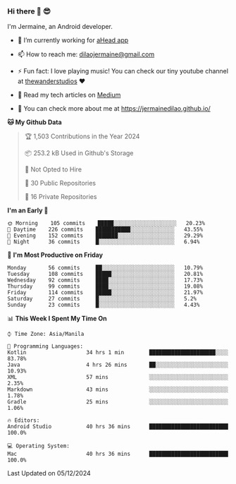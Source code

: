 ### Hi there 👋 😎
I'm Jermaine, an Android developer.

- 🔭 I’m currently working for [aHead app](https://www.ahead-app.com/)

- 📫 How to reach me: dilaojermaine@gmail.com

- ⚡ Fun fact: I love playing music! You can check our tiny youtube channel at [thewanderstudios](https://www.youtube.com/thewanderstudios) ♥️

- 📖 Read my tech articles on [Medium](https://jermainedilao.medium.com/)

- 👀 You can check more about me at https://jermainedilao.github.io/

<!--
**jermainedilao/jermainedilao** is a ✨ _special_ ✨ repository because its `README.md` (this file) appears on your GitHub profile.

Here are some ideas to get you started:

- 🔭 I’m currently working on ...
- 🌱 I’m currently learning ...
- 👯 I’m looking to collaborate on ...
- 🤔 I’m looking for help with ...
- 💬 Ask me about ...
- 📫 How to reach me: ...
- 😄 Pronouns: ...
- ⚡ Fun fact: ...
-->

<!--START_SECTION:waka-->
**🐱 My Github Data** 

> 🏆 1,503 Contributions in the Year 2024
 > 
> 📦 253.2 kB Used in Github's Storage 
 > 
> 🚫 Not Opted to Hire
 > 
> 📜 30 Public Repositories 
 > 
> 🔑 16 Private Repositories  
 > 
**I'm an Early 🐤** 

```text
🌞 Morning    105 commits    █████░░░░░░░░░░░░░░░░░░░░   20.23% 
🌆 Daytime    226 commits    ███████████░░░░░░░░░░░░░░   43.55% 
🌃 Evening    152 commits    ███████░░░░░░░░░░░░░░░░░░   29.29% 
🌙 Night      36 commits     █░░░░░░░░░░░░░░░░░░░░░░░░   6.94%

```
📅 **I'm Most Productive on Friday** 

```text
Monday       56 commits     ██░░░░░░░░░░░░░░░░░░░░░░░   10.79% 
Tuesday      108 commits    █████░░░░░░░░░░░░░░░░░░░░   20.81% 
Wednesday    92 commits     ████░░░░░░░░░░░░░░░░░░░░░   17.73% 
Thursday     99 commits     ████░░░░░░░░░░░░░░░░░░░░░   19.08% 
Friday       114 commits    █████░░░░░░░░░░░░░░░░░░░░   21.97% 
Saturday     27 commits     █░░░░░░░░░░░░░░░░░░░░░░░░   5.2% 
Sunday       23 commits     █░░░░░░░░░░░░░░░░░░░░░░░░   4.43%

```


📊 **This Week I Spent My Time On** 

```text
⌚︎ Time Zone: Asia/Manila

💬 Programming Languages: 
Kotlin                   34 hrs 1 min        █████████████████████░░░░   83.78% 
Java                     4 hrs 26 mins       ██░░░░░░░░░░░░░░░░░░░░░░░   10.93% 
XML                      57 mins             ░░░░░░░░░░░░░░░░░░░░░░░░░   2.35% 
Markdown                 43 mins             ░░░░░░░░░░░░░░░░░░░░░░░░░   1.78% 
Gradle                   25 mins             ░░░░░░░░░░░░░░░░░░░░░░░░░   1.06%

🔥 Editors: 
Android Studio           40 hrs 36 mins      █████████████████████████   100.0%

💻 Operating System: 
Mac                      40 hrs 36 mins      █████████████████████████   100.0%

```


 Last Updated on 05/12/2024
<!--END_SECTION:waka-->
